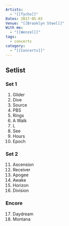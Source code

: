 ```yaml
---
Artists:
  - "[[Tycho]]"
Dates: 2017-05-03
Venue: "[[Brooklyn Steel]]"
With me:
  - "[[Wenzel]]"
tags:
  - concerts
category:
  - "[[Concerts]]"
---
```


## Setlist

### Set 1
1. Glider
2. Dive
3. Source
4. PBS
5. Rings
6. A Walk
7. L
8. See
9. Hours
10. Epoch

### Set 2
11. Ascension
12. Receiver
13. Apogee
14. Awake
15. Horizon
16. Division

### Encore
17. Daydream
18. Montana
